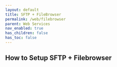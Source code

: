 ```yaml
---
layout: default
title: SFTP + FileBrowser
permalink: /web/filebrowser
parent: Web Services
nav_enabled: true
has_children: false
has_toc: false
---
```


## How to Setup SFTP + Filebrowser

